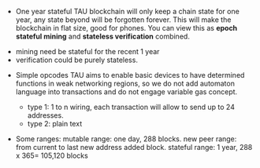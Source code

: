 * One year stateful
TAU blockchain will only keep a chain state for one year, any state beyond will be forgotten forever. This will make the blockchain in flat size, good for phones. You can view this as **epoch stateful mining** and **stateless verification** combined. 
- mining need be stateful for the recent 1 year
- verification could be purely stateless. 


* Simple opcodes
TAU aims to enable basic devices to have determined functions in weak networking regions, so we do not add automaton language into transactions and do not engage variable gas concept.
  * type 1:  1 to n wiring, each transaction will allow to send up to 24 addresses. 
  * type 2:  plain text

* Some ranges: 
mutable range: one day, 288 blocks.
new peer range: from current to last new address added block. 
stateful range: 1 year, 288 x 365= 105,120 blocks

